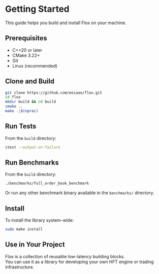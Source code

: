 # Getting Started

This guide helps you build and install Flox on your machine.

## Prerequisites

- C++20 or later
- CMake 3.22+
- Git
- Linux (recommended)

## Clone and Build

```bash
git clone https://github.com/eeiaao/flox.git
cd flox
mkdir build && cd build
cmake ..
make -j$(nproc)
```

## Run Tests

From the `build` directory:

```bash
ctest --output-on-failure
```

## Run Benchmarks

From the `build` directory:

```bash
./benchmarks/full_order_book_benchmark
```

Or run any other benchmark binary available in the `benchmarks/` directory.

## Install

To install the library system-wide:

```bash
sudo make install
```

## Use in Your Project

Flox is a collection of reusable low-latency building blocks.  
You can use it as a library for developing your own HFT engine or trading infrastructure.